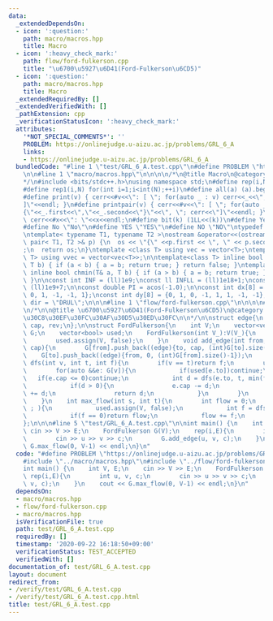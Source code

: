 ```yaml
---
data:
  _extendedDependsOn:
  - icon: ':question:'
    path: macro/macros.hpp
    title: Macro
  - icon: ':heavy_check_mark:'
    path: flow/ford-fulkerson.cpp
    title: "\u6700\u5927\u6D41(Ford-Fulkerson\u6CD5)"
  - icon: ':question:'
    path: macro/macros.hpp
    title: Macro
  _extendedRequiredBy: []
  _extendedVerifiedWith: []
  _pathExtension: cpp
  _verificationStatusIcon: ':heavy_check_mark:'
  attributes:
    '*NOT_SPECIAL_COMMENTS*': ''
    PROBLEM: https://onlinejudge.u-aizu.ac.jp/problems/GRL_6_A
    links:
    - https://onlinejudge.u-aizu.ac.jp/problems/GRL_6_A
  bundledCode: "#line 1 \"test/GRL_6_A.test.cpp\"\n#define PROBLEM \"https://onlinejudge.u-aizu.ac.jp/problems/GRL_6_A\"\
    \n\n#line 1 \"macro/macros.hpp\"\n\n\n\n/*\n@title Macro\n@category template\n\
    */\n#include <bits/stdc++.h>\nusing namespace std;\n#define rep(i,N) for(int i=0;i<int(N);++i)\n\
    #define rep1(i,N) for(int i=1;i<int(N);++i)\n#define all(a) (a).begin(),(a).end()\n\
    #define print(v) { cerr<<#v<<\": [ \"; for(auto _ : v) cerr<<_<<\", \"; cerr<<\"\
    ]\"<<endl; }\n#define printpair(v) { cerr<<#v<<\": [ \"; for(auto _ : v) cerr<<\"\
    {\"<<_.first<<\",\"<<_.second<<\"}\"<<\", \"; cerr<<\"]\"<<endl; }\n#define dump(x)\
    \ cerr<<#x<<\": \"<<x<<endl;\n#define bit(k) (1LL<<(k))\n#define Yes \"Yes\"\n\
    #define No \"No\"\n#define YES \"YES\"\n#define NO \"NO\"\ntypedef long long ll;\n\
    \ntemplate< typename T1, typename T2 >\nostream &operator<<(ostream &os, const\
    \ pair< T1, T2 >& p) {\n  os << \"{\" <<p.first << \", \" << p.second << \"}\"\
    ;\n  return os;\n}\ntemplate <class T> using vec = vector<T>;\ntemplate <class\
    \ T> using vvec = vector<vec<T>>;\n\ntemplate<class T> inline bool chmax(T& a,\
    \ T b) { if (a < b) { a = b; return true; } return false; }\ntemplate<class T>\
    \ inline bool chmin(T& a, T b) { if (a > b) { a = b; return true; } return false;\
    \ }\n\nconst int INF = (ll)1e9;\nconst ll INFLL = (ll)1e18+1;\nconst ll MOD =\
    \ (ll)1e9+7;\n\nconst double PI = acos(-1.0);\n\nconst int dx[8] = {1, 0, -1,\
    \ 0, 1, -1, -1, 1};\nconst int dy[8] = {0, 1, 0, -1, 1, 1, -1, -1};\nconst string\
    \ dir = \"DRUL\";\n\n\n#line 1 \"flow/ford-fulkerson.cpp\"\n\n\n\n#line 5 \"flow/ford-fulkerson.cpp\"\
    \n/*\n\n@title \u6700\u5927\u6D41(Ford-Fulkerson\u6CD5)\n@category \u30CD\u30C3\
    \u30C8\u30EF\u30FC\u30AF\u30D5\u30ED\u30FC\n\n*/\n\nstruct edge{\n    int to,\
    \ cap, rev;\n};\n\nstruct FordFulkerson{\n    int V;\n    vector<vector<edge>>\
    \ G;\n    vector<bool> used;\n    FordFulkerson(int V_):V(V_){\n        G.resize(V);\n\
    \        used.assign(V, false);\n    }\n    void add_edge(int from, int to, int\
    \ cap){\n        G[from].push_back((edge){to, cap, (int)G[to].size()});\n    \
    \    G[to].push_back((edge){from, 0, (int)G[from].size()-1});\n    }\n    int\
    \ dfs(int v, int t, int f){\n        if(v == t)return f;\n        used[v] = true;\n\
    \        for(auto &&e: G[v]){\n            if(used[e.to])continue;\n         \
    \   if(e.cap <= 0)continue;\n            int d = dfs(e.to, t, min(f, e.cap));\n\
    \            if(d > 0){\n                e.cap -= d;\n                G[e.to][e.rev].cap\
    \ += d;\n                return d;\n            }\n        }\n        return 0;\n\
    \    }\n    int max_flow(int s, int t){\n        int flow = 0;\n        for( ;\
    \ ; ){\n            used.assign(V, false);\n            int f = dfs(s, t, INF);\n\
    \            if(f == 0)return flow;\n            flow += f;\n        }\n    }\n\
    };\n\n\n#line 5 \"test/GRL_6_A.test.cpp\"\n\nint main() {\n    int V, E;\n   \
    \ cin >> V >> E;\n    FordFulkerson G(V);\n    rep(i,E){\n        int u, v, c;\n\
    \        cin >> u >> v >> c;\n        G.add_edge(u, v, c);\n    }\n    cout <<\
    \ G.max_flow(0, V-1) << endl;\n}\n"
  code: "#define PROBLEM \"https://onlinejudge.u-aizu.ac.jp/problems/GRL_6_A\"\n\n\
    #include \"../macro/macros.hpp\"\n#include \"../flow/ford-fulkerson.cpp\"\n\n\
    int main() {\n    int V, E;\n    cin >> V >> E;\n    FordFulkerson G(V);\n   \
    \ rep(i,E){\n        int u, v, c;\n        cin >> u >> v >> c;\n        G.add_edge(u,\
    \ v, c);\n    }\n    cout << G.max_flow(0, V-1) << endl;\n}\n"
  dependsOn:
  - macro/macros.hpp
  - flow/ford-fulkerson.cpp
  - macro/macros.hpp
  isVerificationFile: true
  path: test/GRL_6_A.test.cpp
  requiredBy: []
  timestamp: '2020-09-22 16:18:50+09:00'
  verificationStatus: TEST_ACCEPTED
  verifiedWith: []
documentation_of: test/GRL_6_A.test.cpp
layout: document
redirect_from:
- /verify/test/GRL_6_A.test.cpp
- /verify/test/GRL_6_A.test.cpp.html
title: test/GRL_6_A.test.cpp
---
```

